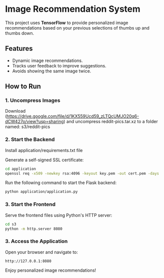 # Image Recommendation System

This project uses **TensorFlow** to provide personalized image recommendations based on your previous selections of thumbs up and thumbs down.

## Features
- Dynamic image recommendations.
- Tracks user feedback to improve suggestions.
- Avoids showing the same image twice.

## How to Run

### 1. Uncompress Images
Download (https://drive.google.com/file/d/1KX559Ucd59_zLTQcUMJO20q6-dCW427o/view?usp=sharing) and uncompress reddit-pics.tar.xz to a folder named: s3/reddit-pics

### 2. Start the Backend
Install application/requirements.txt file

Generate a self-signed SSL certificate:
```bash
cd application
openssl req -x509 -newkey rsa:4096 -keyout key.pem -out cert.pem -days 365 -nodes
```

Run the following command to start the Flask backend:
```bash
python application/application.py
```

### 3. Start the Frontend
Serve the frontend files using Python's HTTP server:
```bash
cd s3
python -m http.server 8080
```

### 3. Access the Application
Open your browser and navigate to:
```
http://127.0.0.1:8080
```

Enjoy personalized image recommendations!
